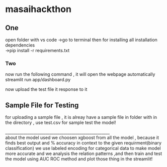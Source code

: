 # masaihackthon
## One
  open folder with vs code
  ->go to terminal 
  then
 for installing all installation dependencies <br>
->pip install -r requirements.txt 

### Two
now run the following command , it will open the webpage automatically<br>
streamlit run app/dashboard.py <br>

now upload the test file it response to it

## Sample File for Testing
for uploading a sample file , it is alreay have a sample file in  <data> folder with in the directory ,
use test.csv for sample test the model!


____________________________________________________<br> 
about the model used 
we choosen xgboost from all the model , because it finds best output and % accuracy in context to the given requirment(binary classification)
we use labeled encoding for categorical data  to make model more accurate and we
analysis the relation patterns ,and then train and test the model using AUC ROC method and plot those thing in the streamlit!
